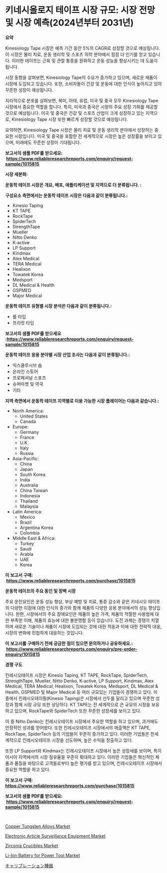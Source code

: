 <p><h1>키네시올로지 테이프 시장 규모: 시장 전망 및 시장 예측(2024년부터 2031년)</h1></p><p><strong>요약</strong></p>
<p><p>Kinesiology Tape 시장은 예측 기간 동안 5%의 CAGR로 성장할 것으로 예상됩니다. 이 시장은 물리 치료, 운동 생리학 및 스포츠 의학 분야에서 점점 더 인기를 얻고 있습니다. 이러한 테이프는 근육 및 관절 통증을 완화하고 운동 성능을 향상시키는 데 도움이 됩니다.</p><p>시장 동향을 살펴보면, Kinesiology Tape의 수요가 증가하고 있으며, 새로운 제품이 시장에 도입되고 있습니다. 또한, 소비자들이 건강 및 운동에 대한 인식이 높아지고 있어 꾸준한 성장이 예상됩니다.</p><p>지리적으로 분포를 살펴보면, 북미, 아태, 유럽, 미국 및 중국 모두 Kinesiology Tape 시장에서 중요한 역할을 합니다. 특히, 미국과 중국은 시장의 주요 성장 기회를 제공할 것으로 예상됩니다. 미국 및 중국은 건강 및 스포츠 산업이 크게 성장하고 있는 지역으로, Kinesiology Tape 시장 또한 빠르게 성장할 것으로 예상됩니다.</p><p>요약하면, Kinesiology Tape 시장은 물리 치료 및 운동 생리학 분야에서 성장하는 중요한 시장입니다. 미국 및 중국을 포함한 전 세계적으로 시장은 높은 성장률을 보이고 있으며, 미래에도 꾸준한 성장이 기대됩니다.</p></p>
<p><strong>보고서의 샘플 PDF를 받으세요: &nbsp;<a href="https://www.reliableresearchreports.com/enquiry/request-sample/1015815">https://www.reliableresearchreports.com/enquiry/request-sample/1015815</a></strong></p>
<p><strong>시장 세분화:</strong></p>
<p><strong> 운동학 테이프 시장은 개요, 배포, 애플리케이션 및 지역으로 더 분류됩니다. :</strong></p>
<p><strong>구성요소 측면에서는 운동학 테이프 시장은 다음과 같이 분류됩니다.:</strong></p>
<p><ul><li>Kinesio Taping</li><li>KT TAPE</li><li>RockTape</li><li>SpiderTech</li><li>StrengthTape</li><li>Mueller</li><li>Nitto Denko</li><li>K-active</li><li>LP Support</li><li>Kindmax</li><li>Atex Medical</li><li>TERA Medical</li><li>Healixon</li><li>Towatek Korea</li><li>Medsport</li><li>DL Medical & Health</li><li>GSPMED</li><li>Major Medical</li></ul></p>
<p><strong> 운동학 테이프 유형별 시장 분석은 다음과 같이 분류됩니다.:</strong></p>
<p><ul><li>롤 타입</li><li>프리컷 타입</li></ul></p>
<p><strong>보고서의 샘플 PDF를 받으세요 :<a href="https://www.reliableresearchreports.com/enquiry/request-sample/1015815">https://www.reliableresearchreports.com/enquiry/request-sample/1015815</a></strong></p>
<p><strong> 운동학 테이프 응용 분야별 시장 산업 조사는 다음과 같이 분류됩니다.:</strong></p>
<p><ul><li>익스클루시브 숍</li><li>온라인 스토어</li><li>프로페셔널 스포츠</li><li>슈퍼마켓 및 약국</li><li>기타</li></ul></p>
<p><strong>지역 측면에서 운동학 테이프 지역별로 이용 가능한 시장 플레이어는 다음과 같습니다.:</strong></p>
<p><ul>
    <li>
        North America:
        <ul>
            <li>United States</li>
            <li>Canada</li>
        </ul>
    </li>
    <li>
        Europe:
        <ul>
            <li>Germany</li>
            <li>France</li>
            <li>U.K.</li>
            <li>Italy</li>
            <li>Russia</li>
        </ul>
    </li>
    <li>
        Asia-Pacific:
        <ul>
            <li>China</li>
            <li>Japan</li>
            <li>South Korea</li>
            <li>India</li>
            <li>Australia</li>
            <li>China Taiwan</li>
            <li>Indonesia</li>
            <li>Thailand</li>
            <li>Malaysia</li>
        </ul>
    </li>
    <li>
        Latin America:
        <ul>
            <li>Mexico</li>
            <li>Brazil</li>
            <li>Argentina Korea</li>
            <li>Colombia</li>
        </ul>
    </li>
    <li>
        Middle East & Africa:
        <ul>
            <li>Turkey</li>
            <li>Saudi</li>
            <li>Arabia</li>
            <li>UAE</li>
            <li>Korea</li>
        </ul>
    </li>
    </ul></p>
<p><strong>이 보고서 구매: &nbsp;<a href="https://www.reliableresearchreports.com/purchase/1015815">https://www.reliableresearchreports.com/purchase/1015815</a></strong></p>
<p><strong>운동학 테이프의 주요 동인 및 장벽 시장</strong></p>
<p><p>주요 운전요인은 운동 성능 향상, 부상 예방 및 치료, 통증 감소와 같은 키네시오 테이프의 다양한 이점에 대한 인식의 증가와 함께 제품의 다양한 응용 분야에서의 성능 향상입니다. 한편, 시장에서의 주요 장애요인은 제품의 높은 가격, 제품의 적절한 사용법에 대한 부족한 이해, 제품의 효능에 대한 불분명함 등이 있습니다. 도전 과제는 경쟁이 치열하며 새로운 기술이나 제품이 시장에 도입되는 것에 대한 적응과 이에 대한 전략적 대응, 시장의 변화에 민첩하게 대응하는 것입니다.</p></p>
<p><strong>이 보고서를 구매하기 전에 궁금한 점이 있으면 문의하거나 공유하세요.: &nbsp;<a href="https://www.reliableresearchreports.com/enquiry/pre-order-enquiry/1015815">https://www.reliableresearchreports.com/enquiry/pre-order-enquiry/1015815</a></strong></p>
<p><strong>경쟁 구도</strong></p>
<p><p>킨레시오테이프 시장은 Kinesio Taping, KT TAPE, RockTape, SpiderTech, StrengthTape, Mueller, Nitto Denko, K-active, LP Support, Kindmax, Atex Medical, TERA Medical, Healixon, Towatek Korea, Medsport, DL Medical & Health, GSPMED 및 Major Medical 등 여러 규모있는 기업들이 경쟁하고 있다. 이 중에서 킨레시오테이핑(Kinesio Taping)은 시장에서 선두를 달리고 있으며 꾸준한 성장과 함께 시장 규모 또한 상당하다. KT TAPE는 전 세계적으로 큰 규모의 시장을 보유하고 있으며, RockTape와 SpiderTech 또한 꾸준한 성장세를 보이고 있다.</p><p>이 중 Nitto Denko는 킨레시오테이프 시장에서 주요한 역할을 하고 있으며, 과거에도 안정적인 성과를 얻어왔다. 또한 킨레시오테이프 시장에서의 매출액은 KT TAPE, RockTape, SpiderTech 등의 기업들이 꾸준히 증가하고 있다. 이러한 기업들은 전세계적으로 킨레시오테이프 시장을 선도하며, 높은 수익을 창출하고 있다.</p><p>또한 LP Support와 Kindmax는 킨레시오테이프 시장에서 높은 성장세를 보이며, 특히 아시아 지역에서의 시장 점유율을 꾸준히 확대하고 있다. 이러한 기업들은 혁신적인 제품과 품질을 바탕으로 고객들로부터 높은 평가를 받고 있으며, 킨레시오테이프 시장에서 중요한 역할을 하고 있다.</p></p>
<p><strong>이 보고서 구매: &nbsp; <a href="https://www.reliableresearchreports.com/purchase/1015815">https://www.reliableresearchreports.com/purchase/1015815</a></strong></p>
<p><strong>보고서의 샘플 PDF를 받으세요: &nbsp;<a href="https://www.reliableresearchreports.com/enquiry/request-sample/1015815">https://www.reliableresearchreports.com/enquiry/request-sample/1015815</a></strong><strong></strong></p>
<p>&nbsp;</p>
<p><p><a href="https://view.publitas.com/reportprime-1/copper-tungsten-alloys-market-with-the-goal-of-estimating-the-market-size-and-future-growth-potential-of-various-market-segments-based-on-component-applications-end-user-and-region/">Copper Tungsten Alloys Market</a></p><p><a href="https://issuu.com/reportprime-2/docs/electronic-article-surveillance-equipment-market-s">Electronic Article Surveillance Equipment Market</a></p><p><a href="https://noble-drawer-34c.notion.site/Zirconia-Crucibles-Market-Research-Report-Provides-Critical-Insights-that-can-help-Shape-Business-De-25db9dd1fdd24ba1b82ca773d66e58b8">Zirconia Crucibles Market</a></p><p><a href="https://view.publitas.com/reportprime-1/li-ion-battery-for-power-tool-market-research-report-provides-critical-insights-that-can-help-shape-business-development-and-investment-strategies/">Li-Ion Battery for Power Tool Market</a></p><p><a href="https://github.com/bevdtkn4419963/Market-Research-Report-List-1/blob/main/7316269189814.md">キャリブレーション機器</a></p></p>
